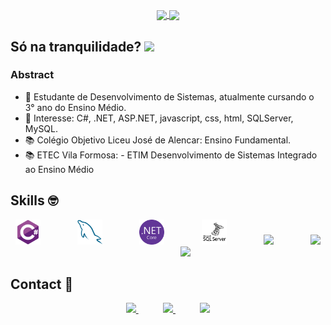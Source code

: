 <p align="center">
  <a href="https://github.com/kakachu">
    <img
      align="center"
      height="150"
      src="https://github-readme-stats.vercel.app/api?username=kakachu&count_private=true&theme=tokyonight&show_icons=true&custom_title=Github%20Status&hide=issues"
    />
  </a>
  <a href="https://github.com/kakachu">
    <img
       height="150"
       align="center"
       src="https://github-readme-stats.vercel.app/api/top-langs/?username=kakachu&layout=compact&theme=tokyonight&langs_count=7"
    />
  </a>
</p>

## Só na tranquilidade? <img src="https://raw.githubusercontent.com/iampavangandhi/iampavangandhi/master/gifs/Hi.gif" width="30px"></h2>

### Abstract

- 🌱 Estudante de Desenvolvimento de Sistemas, atualmente cursando o 3° ano do Ensino Médio.
- 💙 Interesse: C#, .NET, ASP.NET, javascript, css, html, SQLServer, MySQL.
- 📚 Colégio Objetivo Liceu José de Alencar: Ensino Fundamental.
- 📚 ETEC Vila Formosa: - ETIM Desenvolvimento de Sistemas Integrado ao Ensino Médio



## Skills 🤓
<p align="center">
    <img height="40" src="https://raw.githubusercontent.com/devicons/devicon/master/icons/csharp/csharp-original.svg">
    &nbsp;&nbsp;&nbsp;&nbsp;&nbsp;&nbsp;&nbsp;&nbsp;&nbsp;&nbsp;&nbsp;&nbsp;&nbsp;
    <img height="40" src="https://raw.githubusercontent.com/devicons/devicon/master/icons/mysql/mysql-original.svg">
     &nbsp;&nbsp;&nbsp;&nbsp;&nbsp;&nbsp;&nbsp;&nbsp;&nbsp;&nbsp;&nbsp;&nbsp;&nbsp;
    <img height="40" src="https://raw.githubusercontent.com/devicons/devicon/master/icons/dotnetcore/dotnetcore-original.svg">
    &nbsp;&nbsp;&nbsp;&nbsp;&nbsp;&nbsp;&nbsp;&nbsp;&nbsp;&nbsp;&nbsp;&nbsp;&nbsp;
    <img height="40" src="https://raw.githubusercontent.com/devicons/devicon/00f02ef57fb7601fd1ddcc2fe6fe670fef3ae3e4/icons/microsoftsqlserver/microsoftsqlserver-plain-wordmark.svg">
  &nbsp;&nbsp;&nbsp;&nbsp;&nbsp;&nbsp;&nbsp;&nbsp;&nbsp;&nbsp;&nbsp;&nbsp;&nbsp;
  <img height="40" src="https://cdn.jsdelivr.net/gh/devicons/devicon/icons/html5/html5-plain-wordmark.svg" />
  &nbsp;&nbsp;&nbsp;&nbsp;&nbsp;&nbsp;&nbsp;&nbsp;&nbsp;&nbsp;&nbsp;&nbsp;&nbsp;
  <img height="40" src="https://cdn.jsdelivr.net/gh/devicons/devicon/icons/css3/css3-plain-wordmark.svg" />
  &nbsp;&nbsp;&nbsp;&nbsp;&nbsp;&nbsp;&nbsp;&nbsp;&nbsp;&nbsp;&nbsp;&nbsp;&nbsp;
  <img height="40" src="https://cdn.jsdelivr.net/gh/devicons/devicon/icons/javascript/javascript-plain.svg" />
</p>

## Contact 📱

<p align="center">
    <a href="https://github.com/kakachu">
        <img  src="https://img.shields.io/badge/github-%23100000.svg?&style=for-the-badge&logo=github&logoColor=white&link=mailto:https://github.com/kakachu">
    </a>
    &nbsp;&nbsp;&nbsp;&nbsp;&nbsp;&nbsp;&nbsp;&nbsp;&nbsp;
    <a href="mailto:kauajardim2004@hotmail.com">
        <img src="https://img.shields.io/badge/-Hotmail-0078D4?style=flat-square&amp;logo=microsoft-outlook&amp;logoColor=white&amp;link=mailto:kauajardim2004@hotmail.com">
    </a>
    &nbsp;&nbsp;&nbsp;&nbsp;&nbsp;&nbsp;&nbsp;&nbsp;&nbsp;
    <a href="https://www.linkedin.com/in/kauã-jardim-9886a720b">
        <img src="https://img.shields.io/badge/linkedin-%230077B5.svg?&style=for-the-badge&logo=linkedin&logoColor=white&link=mailto:https://www.linkedin.com/in/kauã-jardim-9886a720b/">
    </a>
</p>
</p>
<!--
**Kakachu/Kakachu** is a ✨ _special_ ✨ repository because its `README.md` (this file) appears on your GitHub profile.

Here are some ideas to get you started:

- 🔭 I’m currently working on ...
- 🌱 I’m currently learning ...
- 👯 I’m looking to collaborate on ...
- 🤔 I’m looking for help with ...
- 💬 Ask me about ...
- 📫 How to reach me: ...
- 😄 Pronouns: ...
- ⚡ Fun fact: ...
-->
